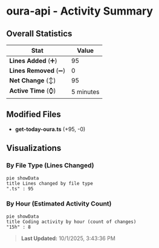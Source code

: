 # oura-api - Activity Summary 

## Overall Statistics

| Stat                   | Value                                                             |
| ---------------------- | ----------------------------------------------------------------- |
| **Lines Added** (➕)   | 95                                          |
| **Lines Removed** (➖) | 0                                        |
| **Net Change** (↕)    | 95                |
| **Active Time** (⌚)   | 5 minutes |


## Modified Files
- **get-today-oura.ts** (+95, -0)

## Visualizations

### By File Type (Lines Changed)

```mermaid
pie showData
title Lines changed by file type
".ts" : 95
```

### By Hour (Estimated Activity Count)

```mermaid
pie showData
title Coding activity by hour (count of changes)
"15h" : 8
```


> **Last Updated:** 10/1/2025, 3:43:36 PM